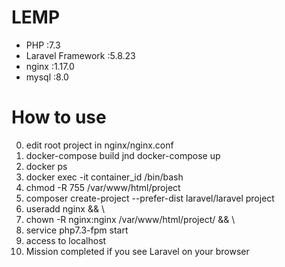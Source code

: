 # LEMP

- PHP               :7.3
- Laravel Framework :5.8.23
- nginx             :1.17.0
- mysql             :8.0

# How to use

0.  edit root project in nginx/nginx.conf
1.  docker-compose build jnd docker-compose up
2.  docker ps
3.  docker exec -it container_id /bin/bash
4.  chmod -R 755 /var/www/html/project
5.  composer create-project --prefer-dist laravel/laravel project
6.  useradd nginx && \
7.  chown -R nginx:nginx /var/www/html/project/ && \
8.  service php7.3-fpm start
9.  access to localhost
10. Mission completed if you see Laravel on  your browser
